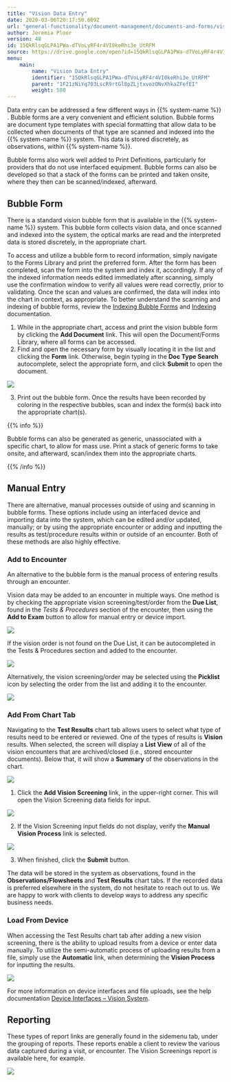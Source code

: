 ```yaml
---
title: "Vision Data Entry"
date: 2020-03-06T20:17:50.609Z
url: "general-functionality/document-management/documents-and-forms/vision-data-entry.html"
author: Jeremia Ploor
version: 48
id: 15QkRlsqGLPA1PWa-dTVoLyRF4r4VI0keRhi3e_UtRFM
source: https://drive.google.com/open?id=15QkRlsqGLPA1PWa-dTVoLyRF4r4VI0keRhi3e_UtRFM
menu:
    main:
        name: "Vision Data Entry"
        identifier: "15QkRlsqGLPA1PWa-dTVoLyRF4r4VI0keRhi3e_UtRFM"
        parent: "1F21zNiYq703LscR9rtGl8pZLjtxvozONvXhkaZFefEI"
        weight: 580
---
```

Data entry can be addressed a few different ways in {{% system-name %}} . Bubble forms are a very convenient and efficient solution. Bubble forms are document type templates with special formatting that allow data to be collected when documents of that type are scanned and indexed into the {{% system-name %}} system. This data is stored discretely, as observations, within {{% system-name %}}.



Bubble forms also work well added to Print Definitions, particularly for providers that do not use interfaced equipment. Bubble forms can also be developed so that a stack of the forms can be printed and taken onsite, where they then can be scanned/indexed, afterward.

## Bubble Form

There is a standard vision bubble form that is available in the {{% system-name %}} system. This bubble form collects vision data, and once scanned and indexed into the system, the optical marks are read and the interpreted data is stored discretely, in the appropriate chart.



To access and utilize a bubble form to record information, simply navigate to the Forms Library and print the preferred form. After the form has been completed, scan the form into the system and index it, accordingly. If any of the indexed information needs edited immediately after scanning, simply use the confirmation window to verify all values were read correctly, prior to validating. Once the scan and values are confirmed, the data will index into the chart in context, as appropriate. To better understand the scanning and indexing of bubble forms, review the [Indexing Bubble Forms](../scanning-and-indexing/indexing-bubble-forms.html) and [Indexing](../scanning-and-indexing/indexing.html) documentation.

1. While in the appropriate chart, access and print the vision bubble form by clicking the <strong>Add Document</strong> link. This will open the Document/Forms Library, where all forms can be accessed.
2. Find and open the necessary form by visually locating it in the list and clicking the <strong>Form</strong> link. Otherwise, begin typing in the <strong>Doc Type Search</strong> autocomplete, select the appropriate form, and click <strong>Submit</strong> to open the document.

![](../../../external_files/42912175dc9113ffaf85a52efd32d7c9.png)

3. Print out the bubble form. Once the results have been recorded by coloring in the respective bubbles, scan and index the form(s) back into the appropriate chart(s).

{{% info %}}

Bubble forms can also be generated as generic, unassociated with a specific chart, to allow for mass use. Print a stack of generic forms to take onsite, and afterward, scan/index them into the appropriate charts.

{{% /info %}}


## Manual Entry

There are alternative, manual processes outside of using and scanning in bubble forms. These options include using an interfaced device and importing data into the system, which can be edited and/or updated, manually; or by using the appropriate encounter or adding and inputting the results as test/procedure results within or outside of an encounter. Both of these methods are also highly effective.

### Add to Encounter

An alternative to the bubble form is the manual process of entering results through an encounter.

Vision data may be added to an encounter in multiple ways. One method is by checking the appropriate vision screening/test/order from the **Due List**, found in the *Tests & Procedures* section of the encounter, then using the **Add to Exam** button to allow for manual entry or device import.

![](../../../external_files/9f388e81dc6e97911294df708117811a.png)

If the vision order is not found on the Due List, it can be autocompleted in the Tests & Procedures section and added to the encounter.

![](../../../external_files/58e39f579696e4a72d086d827677af25.png)

Alternatively, the vision screening/order may be selected using the **Picklist** icon by selecting the order from the list and adding it to the encounter.

![](../../../external_files/daaa3296441f64d92ffd04e2f8e7e487.png)

### Add From Chart Tab

Navigating to the **Test Results** chart tab allows users to select what type of results need to be entered or reviewed. One of the types of results is **Vision** results. When selected, the screen will display a **List View** of all of the vision encounters that are archived/closed (i.e., stored encounter documents). Below that, it will show a **Summary** of the observations in the chart.

![](../../../external_files/a730cb3d56bfd2e914bf1ff380cbea19.png)

1. Click the <strong>Add Vision Screening</strong> link, in the upper-right corner. This will open the Vision Screening data fields for input.

![](../../../external_files/43e96c2b7632e1eb004fc3e4efaa6047.png)

2. If the Vision Screening input fields do not display, verify the <strong>Manual Vision Process</strong> link is selected.

![](../../../external_files/16e5f97894f412e767e427aeffe9301b.png)

3. When finished, click the <strong>Submit</strong> button.

The data will be stored in the system as observations, found in the **Observations/Flowsheets** and **Test Results** chart tabs. If the recorded data is preferred elsewhere in the system, do not hesitate to reach out to us. We are happy to work with clients to develop ways to address any specific business needs.

### Load From Device

When accessing the Test Results chart tab after adding a new vision screening, there is the ability to upload results from a device or enter data manually. To utilize the semi-automatic process of uploading results from a file, simply use the **Automatic** link, when determining the **Vision Process** for inputting the results.

![](../../../external_files/897e94657b720f548c41f86882504309.png)

For more information on device interfaces and file uploads, see the help documentation [Device Interfaces – Vision System](https://docs.google.com/document/d/112j-_cJ8cSB928KF-HNQFVZPcQiw_11x8p77UtzmqMs).

## Reporting

These types of report links are generally found in the sidemenu tab, under the grouping of reports. These reports enable a client to review the various data captured during a visit, or encounter. The Vision Screenings report is available here, for example.

![](../../../external_files/d0a3c14018737834bfbd906acb1d5e92.png)

